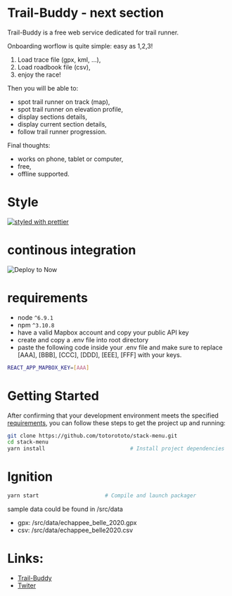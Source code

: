 # Trail-Buddy - next section

Trail-Buddy is a free web service dedicated for trail runner.

Onboarding worflow is quite simple: easy as 1,2,3! 

1. Load trace file (gpx, kml, ...),
2. Load roadbook file (csv),
3. enjoy the race!

Then you will be able to:

   - spot trail runner on track (map),
   - spot trail runner on elevation profile,    
   - display sections details, 
   - display current section details,
   - follow trail runner progression.
  
Final thoughts:

   - works on phone, tablet or computer,
   - free,
   - offline supported.
  
   
 # Style

[![styled with prettier](https://img.shields.io/badge/styled_with-prettier-ff69b4.svg)](https://github.com/prettier/prettier)



# continous integration
![Deploy to Now](https://badgen.net/badge/%E2%96%B2%20Deploy%20to%20Now/$%20now%20totorototo%2Fstack-menu/black)



# requirements

* node `^6.9.1`
* npm `^3.10.8`
* have a valid Mapbox account and copy your public API key
* create and copy a .env file into root directory
* paste the following code inside your .env file and make sure to replace [AAA], [BBB], [CCC], [DDD], [EEE], [FFF] with your keys.

```bash
REACT_APP_MAPBOX_KEY=[AAA]
```


# Getting Started

After confirming that your development environment meets the specified [requirements](#requirements), you can follow these steps to get the project up and running:

```bash
git clone https://github.com/totorototo/stack-menu.git
cd stack-menu
yarn install                           # Install project dependencies
```


# Ignition

```bash
yarn start                     # Compile and launch packager
```

sample data could be found in /src/data 
* gpx: /src/data/echappee_belle_2020.gpx
* csv: /src/data/echappee_belle2020.csv

# Links:

   - [Trail-Buddy](https://stack-menu.now.sh/)
   - [Twiter](https://twitter.com/LLogicielle)
